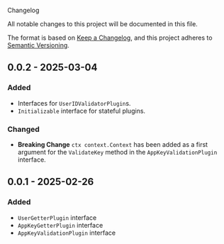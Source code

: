  Changelog

All notable changes to this project will be documented in this file.

The format is based on [Keep a Changelog](https://keepachangelog.com/en/1.1.0/),
and this project adheres to [Semantic Versioning](https://semver.org/spec/v2.0.0.html).

## 0.0.2 - 2025-03-04

### Added

- Interfaces for `UserIDValidatorPlugin`s.
- `Initializable` interface for stateful plugins.

### Changed

- **Breaking Change** `ctx context.Context` has been added as a first argument  for the `ValidateKey` method in the `AppKeyValidationPlugin` interface.

## 0.0.1 - 2025-02-26

### Added

- `UserGetterPlugin` interface
- `AppKeyGetterPlugin` interface
- `AppKeyValidationPlugin` interface